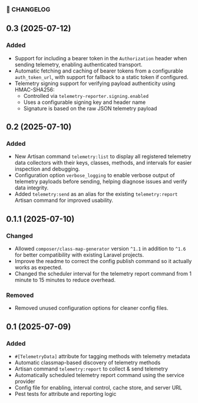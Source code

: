 ### 📝 CHANGELOG

## 0.3 (2025-07-12)

### Added

* Support for including a bearer token in the `Authorization` header when sending telemetry, enabling authenticated transport.
* Automatic fetching and caching of bearer tokens from a configurable `auth_token_url`, with support for fallback to a static token if configured.
* Telemetry signing support for verifying payload authenticity using HMAC-SHA256:
    * Controlled via `telemetry-reporter.signing.enabled`
    * Uses a configurable signing key and header name
    * Signature is based on the raw JSON telemetry payload

## 0.2 (2025-07-10)

### Added

* New Artisan command `telemetry:list` to display all registered telemetry data collectors with their keys, classes, methods, and intervals for easier inspection and debugging.
* Configuration option `verbose_logging` to enable verbose output of telemetry payloads before sending, helping diagnose issues and verify data integrity.
* Added `telemetry:send` as an alias for the existing `telemetry:report` Artisan command for improved usability.

## 0.1.1 (2025-07-10)

### Changed

* Allowed `composer/class-map-generator` version `^1.1` in addition to `^1.6` for better compatibility with existing Laravel projects.
* Improve the readme to correct the config publish command so it actually works as expected.
* Changed the scheduler interval for the telemetry report command from 1 minute to 15 minutes to reduce overhead.

### Removed

* Removed unused configuration options for cleaner config files.

## 0.1 (2025-07-09)

### Added

- `#[TelemetryData]` attribute for tagging methods with telemetry metadata
- Automatic classmap-based discovery of telemetry methods
- Artisan command `telemetry:report` to collect & send telemetry
- Automatically scheduled telemetry report command using the service provider
- Config file for enabling, interval control, cache store, and server URL
- Pest tests for attribute and reporting logic
